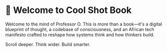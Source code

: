 # 👋 Welcome to Cool Shot Book

Welcome to the mind of Professor O. This is more than a book—it's a digital blueprint of thought, a codebase of consciousness, and an African tech manifesto crafted to reshape how systems think and how thinkers build.

Scroll deeper. Think wider. Build smarter.

